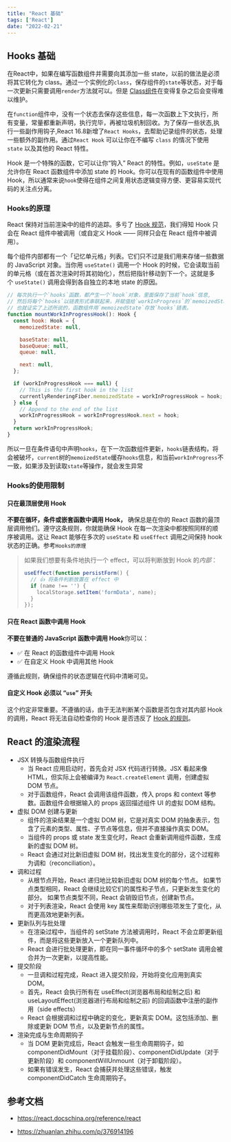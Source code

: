 ```yaml
---
title: "React 基础"
tags: ['React']
date: "2022-02-21"
---
```


## Hooks 基础
在React中，如果在编写函数组件并需要向其添加一些 state，以前的做法是必须将其它转化为 class。通过一个实例化的`class`，保存组件的`state`等状态，对于每一次更新只需要调用`render`方法就可以。但是 [Class组件](https://reactjs.org/docs/react-component.html)在变得复杂之后会变得难以维护。

在`function`组件中，没有一个状态去保存这些信息，每一次函数上下文执行，所有变量，常量都重新声明，执行完毕，再被垃圾机制回收。为了保存一些状态,执行一些副作用钩子,React 16.8新增了`React Hooks`，去帮助记录组件的状态，处理一些额外的副作用。通过`React Hook` 可以让你在不编写 `class` 的情况下使用 `state` 以及其他的 React 特性。

Hook 是一个特殊的函数，它可以让你“钩入” React 的特性。例如，`useState` 是允许你在 React 函数组件中添加 state 的 Hook。你可以在现有的函数组件中使用 Hook，所以通常来说`hook`使得在组件之间复用状态逻辑变得方便、更容易实现代码的关注点分离。


### Hooks的原理

React 保持对当前渲染中的组件的追踪。多亏了 [Hook 规范](https://zh-hans.reactjs.org/docs/hooks-rules.html)，我们得知 Hook 只会在 React 组件中被调用（或自定义 Hook —— 同样只会在 React 组件中被调用）。

每个组件内部都有一个「记忆单元格」列表。它们只不过是我们用来存储一些数据的 JavaScript 对象。当你用 `useState()` 调用一个 Hook 的时候，它会读取当前的单元格（或在首次渲染时将其初始化），然后把指针移动到下一个。这就是多个 `useState()` 调用会得到各自独立的本地 state 的原因。

```js
// 每次执行一个`hooks`函数，都产生一个`hook`对象，里面保存了当前`hook`信息,
// 然后将每个`hooks`以链表形式串联起来，并赋值给`workInProgress`的`memoizedState`。
// 也就证实了上述所说的，函数组件用`memoizedState`存放`hooks`链表。
function mountWorkInProgressHook(): Hook {
  const hook: Hook = {
    memoizedState: null,

    baseState: null,
    baseQueue: null,
    queue: null,

    next: null,
  };

  if (workInProgressHook === null) {
    // This is the first hook in the list
    currentlyRenderingFiber.memoizedState = workInProgressHook = hook;
  } else {
    // Append to the end of the list
    workInProgressHook = workInProgressHook.next = hook;
  }
  return workInProgressHook;
}
```

所以一旦在条件语句中声明`hooks`，在下一次函数组件更新，`hooks`链表结构，将会被破坏，`current`树的`memoizedState`缓存`hooks`信息，和当前`workInProgress`不一致，如果涉及到读取`state`等操作，就会发生异常

### Hooks的使用限制

#### 只在最顶层使用 Hook

**不要在循环，条件或嵌套函数中调用 Hook，** 确保总是在你的 React 函数的最顶层调用他们。遵守这条规则，你就能确保 Hook 在每一次渲染中都按照同样的顺序被调用。这让 React 能够在多次的 `useState` 和 `useEffect` 调用之间保持 hook 状态的正确。参考`Hooks的原理`

> 如果我们想要有条件地执行一个 effect，可以将判断放到 Hook 的*内部*：
>
> ```js
> useEffect(function persistForm() {
>   // 👍 将条件判断放置在 effect 中
>   if (name !== '') {
>     localStorage.setItem('formData', name);
>   }
> });
> ```

#### 只在 React 函数中调用 Hook

**不要在普通的 JavaScript 函数中调用 Hook**你可以：

- ✅ 在 React 的函数组件中调用 Hook
- ✅ 在自定义 Hook 中调用其他 Hook

遵循此规则，确保组件的状态逻辑在代码中清晰可见。

#### 自定义 Hook 必须以 “`use`” 开头

这个约定非常重要。不遵循的话，由于无法判断某个函数是否包含对其内部 Hook 的调用，React 将无法自动检查你的 Hook 是否违反了 [Hook 的规则](https://zh-hans.reactjs.org/docs/hooks-rules.html)。

## React 的渲染流程

+ JSX 转换与函数组件执行
  - 当 React 应用启动时，首先会对 JSX 代码进行转换。JSX 看起来像 HTML，但实际上会被编译为 `React.createElement` 调用，创建虚拟 DOM 节点。
  - 对于函数组件，React 会调用该组件函数，传入 props 和 context 等参数。函数组件会根据输入的 props 返回描述组件 UI 的虚拟 DOM 结构。
+ 虚拟 DOM 创建与更新
  - 组件的渲染结果是一个虚拟 DOM 树，它是对真实 DOM 的抽象表示，包含了元素的类型、属性、子节点等信息，但并不直接操作真实 DOM。
  - 当组件的 props 或 state 发生变化时，React 会重新调用组件函数，生成新的虚拟 DOM 树。
  - React 会通过对比新旧虚拟 DOM 树，找出发生变化的部分，这个过程称为调和（reconciliation）。
+ 调和过程
  - 从根节点开始，React 递归地比较新旧虚拟 DOM 树的每个节点。
    如果节点类型相同，React 会继续比较它们的属性和子节点，只更新发生变化的部分。
    如果节点类型不同，React 会销毁旧节点，创建新节点。
  - 对于列表渲染，React 会使用 key 属性来帮助识别哪些项发生了变化，从而更高效地更新列表。
+ 更新队列与批处理
  - 在渲染过程中，当组件的 setState 方法被调用时，React 不会立即更新组件，而是将这些更新放入一个更新队列中。
  - React 会进行批处理更新，即在同一事件循环中的多个 setState 调用会被合并为一次更新，以提高性能。
+ 提交阶段
  - 一旦调和过程完成，React 进入提交阶段，开始将变化应用到真实 DOM。
  - 首先，React 会执行所有在 useEffect(浏览器布局和绘制之后) 和 useLayoutEffect(浏览器进行布局和绘制之前) 的回调函数中注册的副作用（side effects）
  - React 会根据调和过程中确定的变化，更新真实 DOM。这包括添加、删除或更新 DOM 节点，以及更新节点的属性。
+ 渲染完成与生命周期钩子
  - 当 DOM 更新完成后，React 会触发一些生命周期钩子，如 componentDidMount（对于挂载阶段）、componentDidUpdate（对于更新阶段）和 componentWillUnmount（对于卸载阶段）。
  - 如果有错误发生，React 会捕获并处理这些错误，触发 componentDidCatch 生命周期钩子。

## 参考文档

- <https://react.docschina.org/reference/react>

- <https://zhuanlan.zhihu.com/p/376914196>
